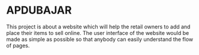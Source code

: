 # APDUBAJAR

This project is about a website which will help the retail owners to add and place their items to sell online.
The user interface of the website would be made as simple as possible so that anybody can easily understand the flow of pages.
